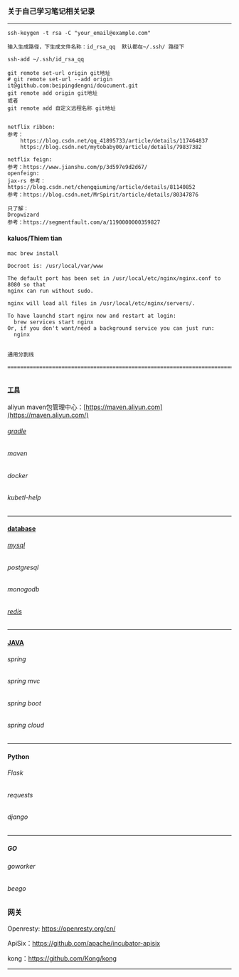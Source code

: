 ### 关于自己学习笔记相关记录

------

```
ssh-keygen -t rsa -C "your_email@example.com"

输入生成路径，下生成文件名称：id_rsa_qq  默认都在~/.ssh/ 路径下

ssh-add ~/.ssh/id_rsa_qq

git remote set-url origin git地址
# git remote set-url --add origin it@github.com:beipingdengni/doucument.git
git remote add origin git地址
或者
git remote add 自定义远程名称 git地址


```



```
netflix ribbon:
参考：
	https://blog.csdn.net/qq_41895733/article/details/117464837
	https://blog.csdn.net/mytobaby00/article/details/79837382

netflix feign:
参考：https://www.jianshu.com/p/3d597e9d2d67/
openfeign:
jax-rs 参考：https://blog.csdn.net/chengqiuming/article/details/81140852
参考：https://blog.csdn.net/MrSpirit/article/details/80347876

只了解：
Dropwizard 
参考：https://segmentfault.com/a/1190000000359827

```



#### kaluos/Thiem  tian



```
mac brew install 

Docroot is: /usr/local/var/www

The default port has been set in /usr/local/etc/nginx/nginx.conf to 8080 so that
nginx can run without sudo.

nginx will load all files in /usr/local/etc/nginx/servers/.

To have launchd start nginx now and restart at login:
  brew services start nginx
Or, if you don't want/need a background service you can just run:
  nginx
```



```

通用分割线

=============================================================================


```



#### [工具](./tool)

aliyun maven包管理中心：[https://maven.aliyun.com](https://maven.aliyun.com/)

###### [gradle](https://github.com/beipingdengni/doucument/blob/master/tool/gradle.md)

###### maven

###### docker

###### kubetl-help

------

#### [database](./database)

###### [mysql](https://github.com/beipingdengni/doucument/blob/master/database/mysql.md)

###### postgresql

###### monogodb

###### [redis](https://github.com/beipingdengni/doucument/blob/master/database/redis.md)

------

#### [JAVA](./java)

###### spring 

###### spring mvc

###### spring boot

###### spring cloud

------

#### Python

###### Flask

###### requests

###### django

------

##### GO 

###### goworker

###### beego



### 网关

Openresty: https://openresty.org/cn/

ApiSix：https://github.com/apache/incubator-apisix

kong：https://github.com/Kong/kong

------